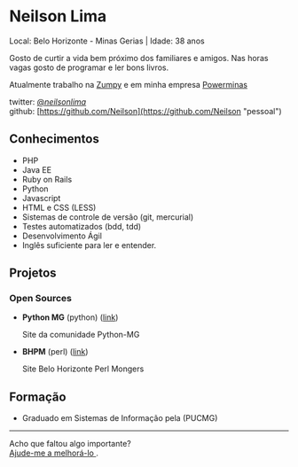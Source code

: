 # Neilson Lima

Local: Belo Horizonte - Minas Gerias | Idade: 38 anos

Gosto de curtir a vida bem próximo dos familiares e amigos. Nas horas vagas gosto de programar e ler bons livros.

Atualmente trabalho na [Zumpy](http://www.zumpy.com.br/ "Link") e em minha empresa [Powerminas](http://powerminas.com.br "link")

twitter: [@_neilsonlima_](https://twitter.com/_neilsonlima_ "pessoal")  
github: [https://github.com/Neilson](https://github.com/Neilson "pessoal")

## Conhecimentos

* PHP
* Java EE
* Ruby on Rails
* Python
* Javascript
* HTML e CSS (LESS)
* Sistemas de controle de versão (git, mercurial)
* Testes automatizados (bdd, tdd)
* Desenvolvimento Ágil
* Inglês suficiente para ler e entender.

## Projetos

### Open Sources

* **Python MG** (python) ([link](https://github.com/pythonmg/python-mg "github"))  
 
   Site da comunidade Python-MG

* **BHPM** (perl) ([link](https://github.com/lucas1/BHPM "github"))  

   Site Belo Horizonte Perl Mongers

## Formação

* Graduado em Sistemas de Informação pela (PUCMG)
 

--- 

  
Acho que faltou algo importante?  
[Ajude-me a melhorá-lo ](https://github.com/inbox/new/Neilson "Ajude-me a melhorá-lo ").
